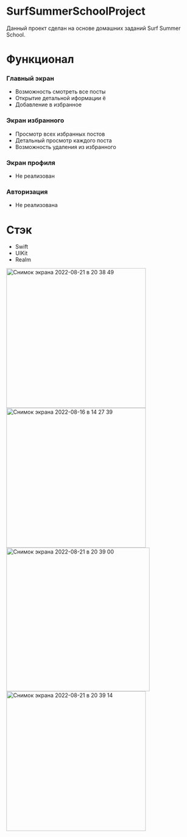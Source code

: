 # SurfSummerSchoolProject
Данный проект сделан на основе домашних заданий Surf Summer School.
# Функционал
### Главный экран
- Возможность смотреть все посты
- Открытие детальной иформации ё
- Добавление в избранное
### Экран избранного
- Просмотр всех избранных постов
- Детальный просмотр каждого поста
- Возможность удаления из избранного
### Экран профиля
- Не реализован
### Авторизация 
- Не реализована
# Стэк
- Swift
- UIKit
- Realm
<img width="366" alt="Снимок экрана 2022-08-21 в 20 38 49" src="https://user-images.githubusercontent.com/75628464/185806340-e6947a9a-5a69-4098-89dd-cfd645fd6718.png">
<img width="366" alt="Снимок экрана 2022-08-16 в 14 27 39" src="https://user-images.githubusercontent.com/75628464/185806347-4616acd4-b073-4d76-9122-3825d2aee846.png">
<img width="376" alt="Снимок экрана 2022-08-21 в 20 39 00" src="https://user-images.githubusercontent.com/75628464/185806348-5daf25dc-6ace-416b-82b1-7bc800130ed9.png">
<img width="366" alt="Снимок экрана 2022-08-21 в 20 39 14" src="https://user-images.githubusercontent.com/75628464/185806352-a8a2d85a-091a-40ac-ac36-d5db707023f2.png">
